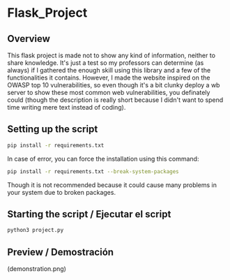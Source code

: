 # Flask_Project

## Overview

This flask project is made not to show any kind of information, neither to share knowledge. It's just a test so my professors can determine (as always) if I gathered the enough skill using this library and a few of the functionalities it contains. However, I made the website inspired on the OWASP top 10 vulnerabilities, so even though it's a bit clunky deploy a wb server to show these most common web vulnerabilities, you definately could (though the description is really short because I didn't want to spend time writing mere text instead of coding).

## Setting up the script

```bash
pip install -r requirements.txt
```

In case of error, you can force the installation using this command:

```bash
pip install -r requirements.txt --break-system-packages
```

Though it is not recommended because it could cause many problems in your system due to broken packages.

## Starting the script / Ejecutar el script

```bash
python3 project.py
```

## Preview / Demostración

(demonstration.png)
